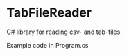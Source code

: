 TabFileReader
=============
C# library for reading csv- and tab-files. 

Example code in Program.cs
